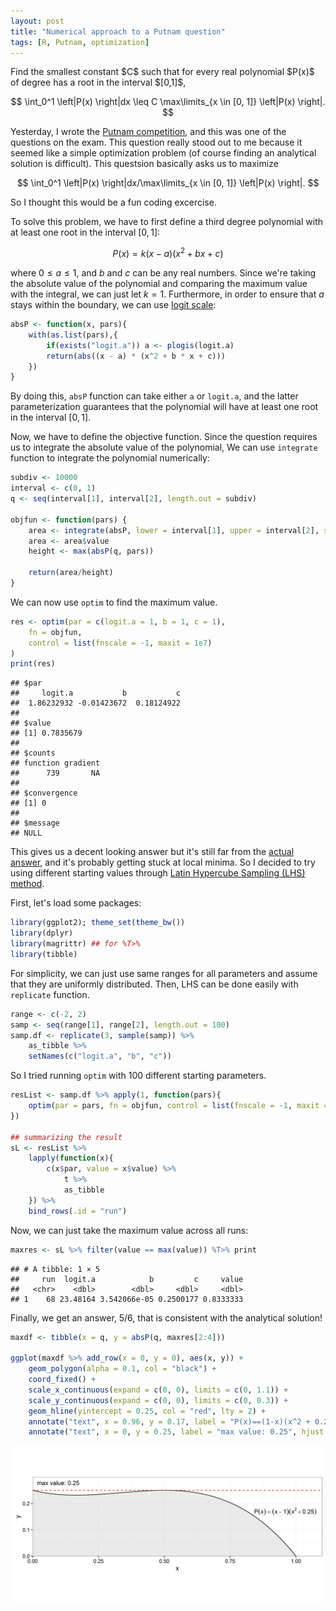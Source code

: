 ```yaml
---
layout: post
title: "Numerical approach to a Putnam question"
tags: [R, Putnam, optimization]
---
```


<p class="message">
<!--excerpt.start-->
Find the smallest constant $C$ such that for every real polynomial $P(x)$ of degree has a root in the interval $[0,1]$,

$$
\int_0^1 \left|P(x) \right|dx \leq C \max\limits_{x \in [0, 1]} \left|P(x) \right|.
$$
<!--excerpt.end-->
</p>

Yesterday, I wrote the [Putnam competition](https://en.wikipedia.org/wiki/William_Lowell_Putnam_Mathematical_Competition), and this was one of the questions on the exam. This question really stood out to me because it seemed like a simple optimization problem (of course finding an analytical solution is difficult). This questsion basically asks us to maximize

$$
\int_0^1 \left|P(x) \right|dx/\max\limits_{x \in [0, 1]} \left|P(x) \right|.
$$

So I thought this would be a fun coding excercise.

To solve this problem, we have to first define a third degree polynomial with at least one root in the interval $[0,1]$:

$$
P(x) = k (x - a)(x^2 + bx + c)
$$

where $0 \leq a \leq 1$, and $b$ and $c$ can be any real numbers. Since we're taking the absolute value of the polynomial and comparing the maximum value with the integral, we can just let $k = 1$. Furthermore, in order to ensure that $a$ stays within the boundary, we can use [logit scale](https://en.wikipedia.org/wiki/Logit):

```r
absP <- function(x, pars){
    with(as.list(pars),{
        if(exists("logit.a")) a <- plogis(logit.a)
        return(abs((x - a) * (x^2 + b * x + c)))
    })
}
```

By doing this, `absP` function can take either `a` or `logit.a`, and the latter parameterization guarantees that the polynomial will have at least one root in the interval $[0, 1]$.

Now, we have to define the objective function. Since the question requires us to integrate the absolute value of the polynomial, We can use `integrate` function to integrate the polynomial numerically:

```r
subdiv <- 10000
interval <- c(0, 1)
q <- seq(interval[1], interval[2], length.out = subdiv)

objfun <- function(pars) {
    area <- integrate(absP, lower = interval[1], upper = interval[2], subdivisions = subdiv, pars = pars)
    area <- area$value
    height <- max(absP(q, pars))
    
    return(area/height)
}
```

We can now use `optim` to find the maximum value.

```r
res <- optim(par = c(logit.a = 1, b = 1, c = 1),
    fn = objfun,
    control = list(fnscale = -1, maxit = 1e7)
)
print(res)
```

```
## $par
##     logit.a           b           c 
##  1.86232932 -0.01423672  0.18124922 
## 
## $value
## [1] 0.7835679
## 
## $counts
## function gradient 
##      739       NA 
## 
## $convergence
## [1] 0
## 
## $message
## NULL
```

This gives us a decent looking answer but it's still far from the [actual answer](http://www.artofproblemsolving.com/community/c7h1349022_putnam_2016_a6), and it's probably getting stuck at local minima. So I decided to try using different starting values through [Latin Hypercube Sampling (LHS) method](https://en.wikipedia.org/wiki/Latin_hypercube_sampling).

First, let's load some packages:

```r
library(ggplot2); theme_set(theme_bw())
library(dplyr)
library(magrittr) ## for %T>%
library(tibble)
```

For simplicity, we can just use same ranges for all parameters and assume that they are uniformly distributed. Then, LHS can be done easily with `replicate` function.

```r
range <- c(-2, 2)
samp <- seq(range[1], range[2], length.out = 100)
samp.df <- replicate(3, sample(samp)) %>%
    as_tibble %>%
    setNames(c("logit.a", "b", "c"))
```

So I tried running `optim` with 100 different starting parameters.

```r
resList <- samp.df %>% apply(1, function(pars){
    optim(par = pars, fn = objfun, control = list(fnscale = -1, maxit = 1e5))
})

## summarizing the result
sL <- resList %>%
    lapply(function(x){
        c(x$par, value = x$value) %>% 
            t %>%
            as_tibble
    }) %>%
    bind_rows(.id = "run")
```

Now, we can just take the maximum value across all runs:

```r
maxres <- sL %>% filter(value == max(value)) %T>% print
```

```
## # A tibble: 1 × 5
##     run  logit.a            b         c     value
##   <chr>    <dbl>        <dbl>     <dbl>     <dbl>
## 1    68 23.48164 3.542066e-05 0.2500177 0.8333333
```

Finally, we get an answer, $5/6$, that is consistent with the analytical solution!

```r
maxdf <- tibble(x = q, y = absP(q, maxres[2:4]))

ggplot(maxdf %>% add_row(x = 0, y = 0), aes(x, y)) +
    geom_polygon(alpha = 0.1, col = "black") +
    coord_fixed() +
    scale_x_continuous(expand = c(0, 0), limits = c(0, 1.1)) +
    scale_y_continuous(expand = c(0, 0), limits = c(0, 0.3)) +
    geom_hline(yintercept = 0.25, col = "red", lty = 2) +
    annotate("text", x = 0.96, y = 0.17, label = "P(x)==(1-x)(x^2 + 0.25)", parse = TRUE) +
    annotate("text", x = 0, y = 0.25, label = "max value: 0.25", hjust = -0.1, vjust = -1.2)
```

![Figure 1](/assets/2016-12-04-putnam/polynomial.png)

